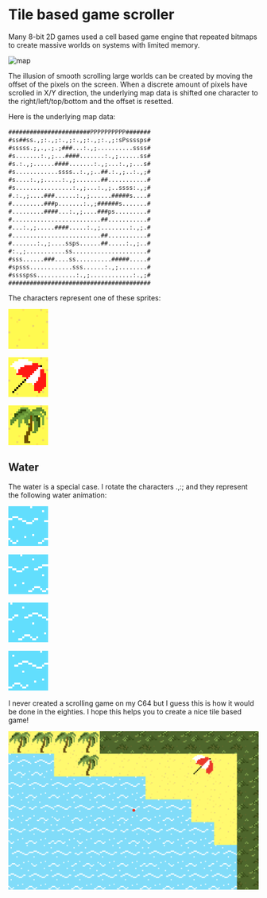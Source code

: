 # Tile based game scroller

Many 8-bit 2D games used a cell based game engine that repeated bitmaps to create massive worlds on systems with limited memory.

![map](https://github.com/madeinouweland/tilebasedgamescroller/blob/master/preview.gif)

The illusion of smooth scrolling large worlds can be created by moving the offset of the pixels on the screen. When a discrete amount of pixels have scrolled in X/Y direction, the underlying map data is shifted one character to the right/left/top/bottom and the offset is resetted.

Here is the underlying map data:

```
#######################PPPPPPPPPP#######
#ss##ss.,;:.,;:.,;:.,;:.,;:.,;:sPssssps#
#sssss.;,.,.;.;###...:.,;..........ssss#
#s.......:.,;...####.......:.,;......ss#
#s.:.,;......####.......:.,;...:.,;...s#
#s............ssss..:.,;..##.:.,;..:.,;#
#s....:.,;.....:.,;.......##...........#
#s................:.,;...:.,;..ssss:.,;#
#.:.,;....###......:.,;......#####s....#
#.........###p.......:.,;######s.......#
#.........####...:.,;....###ps.........#
#.........................##...........#
#...:.,;.....####.....:.,;........:.,;.#
#.........................##...........#
#.......:.,;....ssps......##.....:.,;..#
#:.,;...........ss.....................#
#sss......###....ss..........#####.....#
#spsss............sss......:.,;........#
#sssspss...........:.,;............:.,;#
########################################
```

The characters represent one of these sprites:

![map](https://github.com/madeinouweland/tilebasedgamescroller/blob/master/src/assets/strand.png)

![map](https://github.com/madeinouweland/tilebasedgamescroller/blob/master/src/assets/strandmetparasol.png)

![map](https://github.com/madeinouweland/tilebasedgamescroller/blob/master/src/assets/palm.png)

## Water

The water is a special case. I rotate the characters .,:; and they represent the following water animation:

![map](https://github.com/madeinouweland/tilebasedgamescroller/blob/master/src/assets/water2.png)

![map](https://github.com/madeinouweland/tilebasedgamescroller/blob/master/src/assets/water3.png)

![map](https://github.com/madeinouweland/tilebasedgamescroller/blob/master/src/assets/water4.png)

![map](https://github.com/madeinouweland/tilebasedgamescroller/blob/master/src/assets/water5.png)

I never created a scrolling game on my C64 but I guess this is how it would be done in the eighties. I hope this helps you to create a nice tile based game!

![map](https://github.com/madeinouweland/tilebasedgamescroller/blob/master/preview.png)

